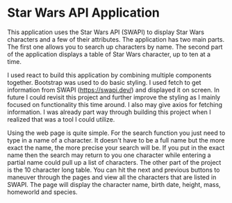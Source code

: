 # Star Wars API Application

This application uses the Star Wars API (SWAPI) to display Star Wars characters and a few of their attributes. The application has two main parts. The first one allows you to search up characters by name. The second part of the application displays a table of Star Wars character, up to ten at a time. 

I used react to build this application by combining multiple components together. Bootstrap was used to do basic styling. I used fetch to get information from SWAPI (https://swapi.dev/) and displayed it on screen. In future I could revisit this project and further improve the styling as I mainly focused on functionality this time around. I also may give axios for fetching information. I was already part way through building this project when I realized that was a tool I could utilize.

Using the web page is quite simple. For the search function you just need to type in a name of a character. It doesn't have to be a full name but the more exact the name, the more precise your search will be. If you put in the exact name then the search may return to you one character while entering a partial name could pull up a list of characters. The other part of the project is the 10 character long table. You can hit the next and previous buttons to maneuver through the pages and view all the characters that are listed in SWAPI. The page will display the character name, birth date, height, mass, homeworld and species.
